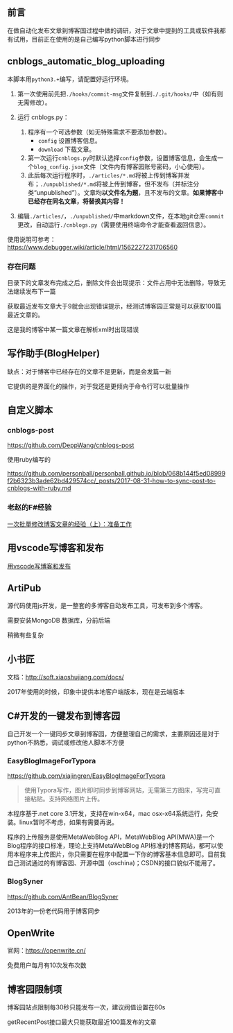 ## 前言

在做自动化发布文章到博客国过程中做的调研，对于文章中提到的工具或软件我都有试用，目前正在使用的是自己编写python脚本进行同步

## cnblogs_automatic_blog_uploading

本脚本用`python3.+`编写，请配置好运行环境。

1. 第一次使用前先把`./hooks/commit-msg`文件复制到`./.git/hooks/`中（如有则无需修改）。

2. 运行 cnblogs.py：

   1. 程序有一个可选参数（如无特殊需求不要添加参数）。
      - `config` 设置博客信息。
      - `download` 下载文章。
   2. 第一次运行`cnblogs.py`时默认选择`config`参数，设置博客信息，会生成一个`blog_config.json`文件（文件内有博客园账号密码，小心使用）。
   3. 此后每次运行程序时，`./articles/*.md`将被上传到博客并发布；`./unpublished/*.md`将被上传到博客，但不发布（并标注分类“unpublished”）。文章均**以文件名为题**，且不发布的文章。**如果博客中已经存在同名文章，将替换其内容！**

3. 编辑`./articles/`，`./unpublished/`中markdown文件，在本地git仓库`commit`更改，自动运行`./cnblogs.py`（需要使用终端命令才能查看返回信息）。

使用说明可参考：https://www.debugger.wiki/article/html/1562227231706560

### 存在问题

目录下的文章发布完成之后，删除文件会出现提示：文件占用中无法删除，导致无法继续发布下一篇

获取最近发布文章大于9就会出现错误提示，经测试博客园正常是可以获取100篇最近文章的。

这是我的博客中某一篇文章在解析xml时出现错误

## 写作助手(BlogHelper)

缺点：对于博客中已经存在的文章不是更新，而是会发篇一新

它提供的是界面化的操作，对于我还是更倾向于命令行可以批量操作



## 自定义脚本

### cnblogs-post

https://github.com/DeppWang/cnblogs-post

使用ruby编写的 

https://github.com/personball/personball.github.io/blob/068b144f5ed08999f2b6323b3ade62bd429574cc/_posts/2017-08-31-how-to-sync-post-to-cnblogs-with-ruby.md

### 老赵的F#经验

 [一次批量修改博客文章的经验（上）：准备工作](http://blog.zhaojie.me/2010/01/batch-update-posts-1-preparation.html)

## 用vscode写博客和发布

[用vscode写博客和发布](https://www.cnblogs.com/caipeiyu/p/5475761.html)



## ArtiPub

源代码使用js开发，是一整套的多博客自动发布工具，可发布到多个博客。

需要安装MongoDB 数据库，分前后端

稍微有些复杂

## 小书匠

文档：http://soft.xiaoshujiang.com/docs/

2017年使用的时候，印象中提供本地客户端版本，现在是云端版本

## C#开发的一键发布到博客园

自己开发一个一键同步文章到博客园，方便整理自己的需求，主要原因还是对于python不熟悉，调试或修改他人脚本不方便

### EasyBlogImageForTypora

https://github.com/xiajingren/EasyBlogImageForTypora

> 使用Typora写作，图片即时同步到博客网站，无需第三方图床，写完可直接粘贴。支持网络图片上传。

本程序基于.net core 3.1开发，支持在win-x64，mac osx-x64系统运行，免安装。linux暂时不考虑，如果有需要再说。

程序的上传服务是使用MetaWebBlog API，MetaWebBlog API(MWA)是一个Blog程序的接口标准，理论上支持MetaWebBlog API标准的博客网站，都可以使用本程序来上传图片，你只需要在程序中配置一下你的博客基本信息即可。目前我自己测试通过的有博客园、开源中国（oschina)；CSDN的接口貌似不能用了。

### BlogSyner

https://github.com/AntBean/BlogSyner

2013年的一份老代码用于博客同步

## OpenWrite

官网：https://openwrite.cn/

免费用户每月有10次发布次数



## 博客园限制项

博客园站点限制每30秒只能发布一次，建议阀值设置在60s

getRecentPost接口最大只能获取最近100篇发布的文章